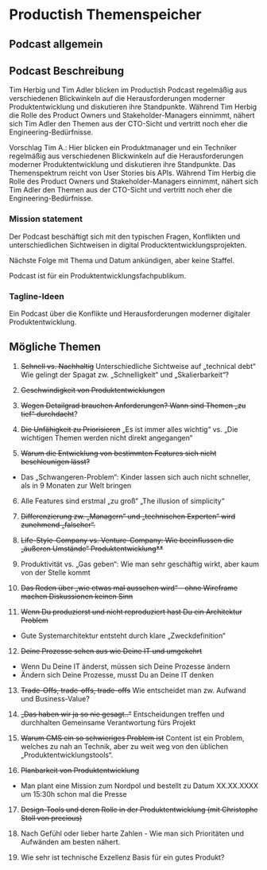 # Productish Themenspeicher


## Podcast allgemein


## Podcast Beschreibung
Tim Herbig und Tim Adler blicken im Productish Podcast regelmäßig aus verschiedenen Blickwinkeln auf die Herausforderungen moderner Produktentwicklung und diskutieren ihre Standpunkte. 
Während Tim Herbig die Rolle des Product Owners und Stakeholder-Managers einnimmt, nähert sich Tim Adler den Themen aus der CTO-Sicht und vertritt noch eher die Engineering-Bedürfnisse.

Vorschlag Tim A.:
Hier blicken ein Produktmanager und ein Techniker regelmäßig aus verschiedenen Blickwinkeln auf die Herausforderungen moderner Produktentwicklung und diskutieren ihre Standpunkte. Das Themenspektrum reicht von User Stories bis APIs. 
Während Tim Herbig die Rolle des Product Owners und Stakeholder-Managers einnimmt, nähert sich Tim Adler den Themen aus der CTO-Sicht und vertritt noch eher die Engineering-Bedürfnisse.


### Mission statement
Der Podcast beschäftigt sich mit den typischen Fragen, Konflikten und unterschiedlichen Sichtweisen in digital Producktentwicklungsprojekten.

Nächste Folge mit Thema und Datum ankündigen, aber keine Staffel.

Podcast ist für ein Produktentwicklungsfachpublikum.

### Tagline-Ideen
Ein Podcast über die Konflikte und Herausforderungen moderner digitaler Produktentwicklung. 

## Mögliche Themen

1. ~~Schnell vs. Nachhaltig~~
Unterschiedliche Sichtweise auf „technical debt“
Wie gelingt der Spagat zw. „Schnelligkeit“ und „Skalierbarkeit“?

2. ~~Geschwindigkeit von Produktentwicklungen~~

3. ~~Wegen Detailgrad brauchen Anforderungen? Wann sind Themen „zu tief“ durchdacht~~?

4. ~~Die Unfähigkeit zu Priorisieren~~ 
„Es ist immer alles wichtig“ vs. „Die wichtigen Themen werden nicht direkt angegangen“

5. ~~Warum die Entwicklung von bestimmten Features sich nicht beschleunigen lässt?~~
- Das „Schwangeren-Problem“: Kinder lassen sich auch nicht schneller, als in 9 Monaten zur Welt bringen

6. Alle Features sind erstmal „zu groß“
„The illusion of simplicity“

7. ~~Differenzierung zw. „Managern“ und „technischen Experten“ wird zunehmend „falscher“.~~

8. ~~Life-Style-Company vs. Venture-Company: Wie beeinflussen die „äußeren Umstände“ Produktentwicklung**~~

9. Produktivität vs. „Gas geben“: Wie man sehr geschäftig wirkt, aber kaum von der Stelle kommt

10. ~~Das Reden über „wie etwas mal aussehen wird“ - ohne Wireframe machen Diskussionen keinen Sinn~~

11. ~~Wenn Du produzierst und nicht reproduziert hast Du ein Architektur Problem~~
- Gute Systemarchitektur entsteht durch klare „Zweckdefinition“

12. ~~Deine Prozesse sehen aus wie Deine IT und umgekehrt~~
- Wenn Du Deine IT änderst, müssen sich Deine Prozesse ändern
- Ändern sich Deine Prozesse, musst Du an Deine IT denken

13. ~~Trade-Offs, trade-offs, trade-offs~~
Wie entscheidet man zw. Aufwand und Business-Value?

14. ~~„Das haben wir ja so nie gesagt..“~~
Entscheidungen treffen und durchhalten
Gemeinsame Verantwortung fürs Projekt

15. ~~Warum CMS ein so schwieriges Problem ist~~
Content ist ein Problem, welches zu nah an Technik, aber zu weit weg von den üblichen „Produktentwicklungstools“.

16. ~~Planbarkeit von Produktentwicklung~~
- Man plant eine Mission zum Nordpol und bestellt zu Datum XX.XX.XXXX um 15:30h schon mal die Presse

17. ~~Design-Tools und deren Rolle in der Produktentwicklung (mit Christophe Stoll von precious)~~

18. Nach Gefühl oder lieber harte Zahlen - Wie man sich Prioritäten und Aufwänden am besten nähert.

19. Wie sehr ist technische Exzellenz Basis für ein gutes Produkt?
